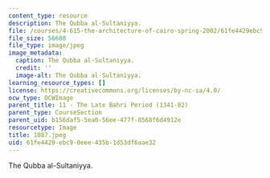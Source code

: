 ```yaml
---
content_type: resource
description: The Qubba al-Sultaniyya.
file: /courses/4-615-the-architecture-of-cairo-spring-2002/61fe4429ebc90eee435b1d53df6aae32_1087.jpeg
file_size: 56608
file_type: image/jpeg
image_metadata:
  caption: The Qubba al-Sultaniyya.
  credit: ''
  image-alt: The Qubba al-Sultaniyya.
learning_resource_types: []
license: https://creativecommons.org/licenses/by-nc-sa/4.0/
ocw_type: OCWImage
parent_title: 11 - The Late Bahri Period (1341-82)
parent_type: CourseSection
parent_uid: b156daf5-5ea0-56ee-477f-0568f6d4912e
resourcetype: Image
title: 1087.jpeg
uid: 61fe4429-ebc9-0eee-435b-1d53df6aae32
---
```

The Qubba al-Sultaniyya.